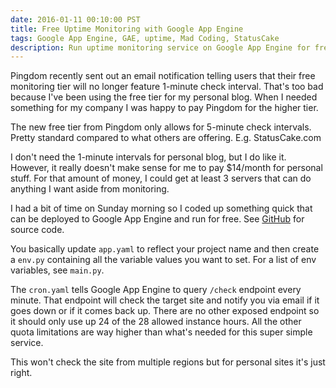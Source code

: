 ```yaml
---
date: 2016-01-11 00:10:00 PST
title: Free Uptime Monitoring with Google App Engine
tags: Google App Engine, GAE, uptime, Mad Coding, StatusCake
description: Run uptime monitoring service on Google App Engine for free.
---
```

Pingdom recently sent out an email notification telling users that their free
monitoring tier will no longer feature 1-minute check interval. That's too bad
because I've been using the free tier for my personal blog. When I needed
something for my company I was happy to pay Pingdom for the higher tier.

The new free tier from Pingdom only allows for 5-minute check intervals. Pretty
standard compared to what others are offering. E.g. StatusCake.com

I don't need the 1-minute intervals for personal blog, but I do like it.
However, it really doesn't make sense for me to pay $14/month for personal
stuff. For that amount of money, I could get at least 3 servers that can do
anything I want aside from monitoring.

I had a bit of time on Sunday morning so I coded up something quick that can be
deployed to Google App Engine and run for free. See [GitHub][1] for source
code.

You basically update `app.yaml` to reflect your project name and then create a
`env.py` containing all the variable values you want to set. For a list of env
variables, see `main.py`.

The `cron.yaml` tells Google App Engine to query `/check` endpoint every minute.
That endpoint will check the target site and notify you via email if it goes
down or if it comes back up. There are no other exposed endpoint so it should
only use up 24 of the 28 allowed instance hours. All the other quota limitations
are way higher than what's needed for this super simple service.

This won't check the site from multiple regions but for personal sites it's
just right.

  [1]: https://github.com/dannysu/uptime-gae
